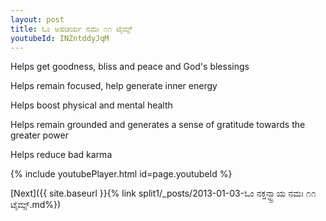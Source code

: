 ```yaml
---
layout: post
title: ಓಂ ಅಹಚರ್ಯ ನಮಃ ೧೧ ಟೈಮ್ಸ್
youtubeId: INZntddyJqM
---
```

 
 
Helps get goodness, bliss and peace and God's blessings
 
Helps remain focused, help generate inner energy 
 
Helps boost physical and mental health 
 
Helps remain grounded and generates a sense of gratitude towards the greater power 
 
Helps reduce bad karma
 
 
 
 


{% include youtubePlayer.html id=page.youtubeId %}
 
[Next]({{ site.baseurl }}{% link  split1/_posts/2013-01-03-ಓಂ ನಕ್ತನ್ಛ್ಛ್ರಾಯ ನಮಃ ೧೧ ಟೈಮ್ಸ್.md%})
 
